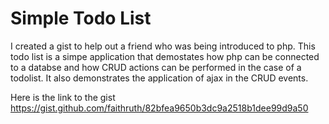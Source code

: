 # Simple Todo List

I created a gist to help out a friend who was being introduced to php.
This todo list is a simpe application that demostates how php can be connected to a databse and how CRUD actions can be performed in the case of a todolist.
It also demonstrates the application of ajax in the CRUD events.

Here is the link to the gist https://gist.github.com/faithruth/82bfea9650b3dc9a2518b1dee99d9a50
